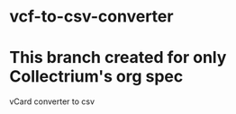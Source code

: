 # vcf-to-csv-converter
# This branch created for only Collectrium's org spec
vCard converter to csv
